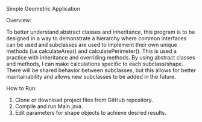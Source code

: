 Simple Geometric Application

Overview:

To better understand abstract classes and inheritance, this program is to be designed in a way to demonstrate a hierarchy where common interfaces can be used and subclasses are used to implement their own unique methods (i.e calculateArea() and calculatePerimeter(). 
This is used a practice with inheritance and overriding methods. By using abstract classes and methods, I can make calculations specific to each subclass/shape. There will be shared behavior between subclasses, but this allows for better maintainability and allows new subclasses to be added in the future. 


How to Run: 

1.	Clone or download project files from GitHub repository.
2.	Compile and run Main.java. 
3.	Edit parameters for shape objects to achieve desired results.

